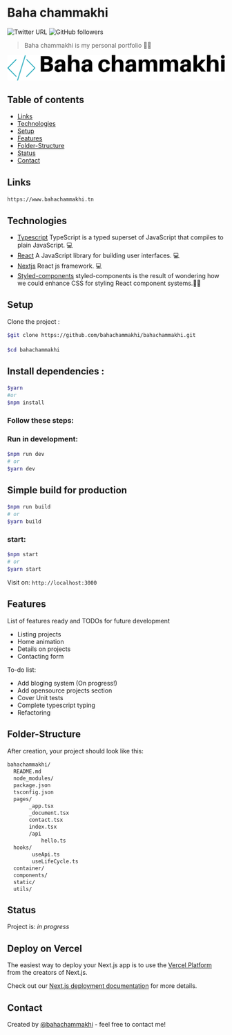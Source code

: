 # Baha chammakhi

![Twitter URL](https://img.shields.io/twitter/url?style=social&url=https%3A%2F%2Ftwitter.com%2Fbahachammakhi) ![GitHub followers](https://img.shields.io/github/followers/bahachammakhi?style=social)

> Baha chammakhi is my personal portfolio 🧑‍💻

![Logo](./static/default-monochrome-black.svg)

## Table of contents

- [Links](#Links)
- [Technologies](#technologies)
- [Setup](#setup)
- [Features](#features)
- [Folder-Structure](#Folder-Structure)
- [Status](#status)
- [Contact](#contact)

## Links

`https://www.bahachammakhi.tn`

## Technologies

- [Typescript](https://www.typescriptlang.org/) TypeScript is a typed superset of JavaScript that compiles to plain JavaScript. 💻
- [React](https://reactjs.org/) A JavaScript library for building user interfaces. 💻
- [Nextjs](https://nextjs.org/) React js framework. 💻
- [Styled-components](https://styled-components.com/) styled-components is the result of wondering how we could enhance CSS for styling React component systems.🧑‍💻

## Setup

Clone the project :

```bash
$git clone https://github.com/bahachammakhi/bahachammakhi.git

$cd bahachammakhi
```

## Install dependencies :

```bash
$yarn
#or
$npm install
```

### Follow these steps:

### Run in development:

```bash
$npm run dev
# or
$yarn dev
```

## Simple build for production

```bash
$npm run build
# or
$yarn build
```

### start:

```bash
$npm start
# or
$yarn start
```

Visit on:
`http://localhost:3000`

## Features

List of features ready and TODOs for future development

- Listing projects
- Home animation
- Details on projects
- Contacting form

To-do list:

- Add bloging system (On progress!)
- Add opensource projects section
- Cover Unit tests
- Complete typescript typing
- Refactoring

## Folder-Structure

After creation, your project should look like this:

```
bahachammakhi/
  README.md
  node_modules/
  package.json
  tsconfig.json
  pages/
       _app.tsx
       _document.tsx
       contact.tsx
       index.tsx
       /api
           hello.ts
  hooks/
        useApi.ts
        useLifeCycle.ts
  container/
  components/
  static/
  utils/
```

## Status

Project is: _in progress_

## Deploy on Vercel

The easiest way to deploy your Next.js app is to use the [Vercel Platform](https://vercel.com/import?utm_medium=default-template&filter=next.js&utm_source=create-next-app&utm_campaign=create-next-app-readme) from the creators of Next.js.

Check out our [Next.js deployment documentation](https://nextjs.org/docs/deployment) for more details.

## Contact

Created by [@bahachammakhi](https://www.bahachammakhi.tn/) - feel free to contact me!
